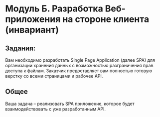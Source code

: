 # Модуль Б. Разработка Веб-приложения на стороне клиента (инвариант)

## Задания:
Вам необходимо разработать Single Page Application (далее SPA) для организации хранения данных с возможностью разграничения прав доступа к файлам. Заказчик предоставляет вам полностью готовую верстку со всеми страницами и рабочее API.

## Общее
Ваша задача – реализовать SPA приложение, которое будет взаимодействовать с уже разработанным API.